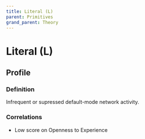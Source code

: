 ```yaml
---
title: Literal (L)
parent: Primitives
grand_parent: Theory
---
```


# Literal (L)

## Profile

### Definition

Infrequent or supressed default-mode network activity.

### Correlations

* Low score on Openness to Experience


